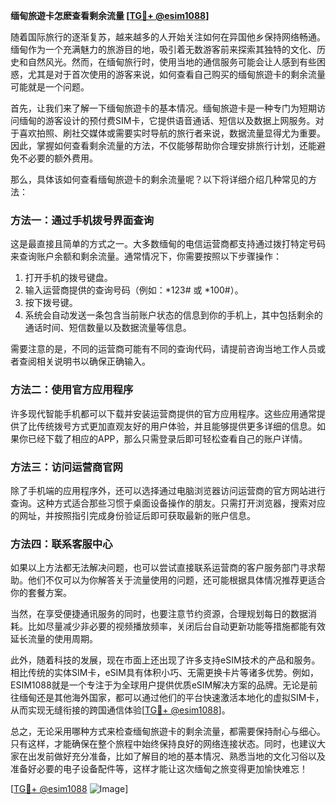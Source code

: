 **缅甸旅遊卡怎麽查看剩余流量 [[TG💪+ @esim1088](https://t.me/s/esim1088)]**

随着国际旅行的逐渐复苏，越来越多的人开始关注如何在异国他乡保持网络畅通。缅甸作为一个充满魅力的旅游目的地，吸引着无数游客前来探索其独特的文化、历史和自然风光。然而，在缅甸旅行时，使用当地的通信服务可能会让人感到有些困惑，尤其是对于首次使用的游客来说，如何查看自己购买的缅甸旅遊卡的剩余流量可能就是一个问题。

首先，让我们来了解一下缅甸旅遊卡的基本情况。缅甸旅遊卡是一种专门为短期访问缅甸的游客设计的预付费SIM卡，它提供语音通话、短信以及数据上网服务。对于喜欢拍照、刷社交媒体或需要实时导航的旅行者来说，数据流量显得尤为重要。因此，掌握如何查看剩余流量的方法，不仅能够帮助你合理安排旅行计划，还能避免不必要的额外费用。

那么，具体该如何查看缅甸旅遊卡的剩余流量呢？以下将详细介绍几种常见的方法：

### 方法一：通过手机拨号界面查询

这是最直接且简单的方式之一。大多数缅甸的电信运营商都支持通过拨打特定号码来查询账户余额和剩余流量。通常情况下，你需要按照以下步骤操作：

1. 打开手机的拨号键盘。
2. 输入运营商提供的查询号码（例如：*123# 或 *100#）。
3. 按下拨号键。
4. 系统会自动发送一条包含当前账户状态的信息到你的手机上，其中包括剩余的通话时间、短信数量以及数据流量等信息。

需要注意的是，不同的运营商可能有不同的查询代码，请提前咨询当地工作人员或者查阅相关说明书以确保正确输入。

### 方法二：使用官方应用程序

许多现代智能手机都可以下载并安装运营商提供的官方应用程序。这些应用通常提供了比传统拨号方式更加直观友好的用户体验，并且能够提供更多详细的信息。如果你已经下载了相应的APP，那么只需登录后即可轻松查看自己的账户详情。

### 方法三：访问运营商官网

除了手机端的应用程序外，还可以选择通过电脑浏览器访问运营商的官方网站进行查询。这种方式适合那些习惯于桌面设备操作的朋友。只需打开浏览器，搜索对应的网址，并按照指引完成身份验证后即可获取最新的账户信息。

### 方法四：联系客服中心

如果以上方法都无法解决问题，也可以尝试直接联系运营商的客户服务部门寻求帮助。他们不仅可以为你解答关于流量使用的问题，还可能根据具体情况推荐更适合你的套餐方案。

当然，在享受便捷通讯服务的同时，也要注意节约资源，合理规划每日的数据消耗。比如尽量减少非必要的视频播放频率，关闭后台自动更新功能等措施都能有效延长流量的使用周期。

此外，随着科技的发展，现在市面上还出现了许多支持eSIM技术的产品和服务。相比传统的实体SIM卡，eSIM具有体积小巧、无需更换卡片等诸多优势。例如，ESIM1088就是一个专注于为全球用户提供优质eSIM解决方案的品牌。无论是前往缅甸还是其他海外国家，都可以通过他们的平台快速激活本地化的虚拟SIM卡，从而实现无缝衔接的跨国通信体验[[TG💪+ @esim1088](https://t.me/s/esim1088)]。

总之，无论采用哪种方式来检查缅甸旅遊卡的剩余流量，都需要保持耐心与细心。只有这样，才能确保在整个旅程中始终保持良好的网络连接状态。同时，也建议大家在出发前做好充分准备，比如了解目的地的基本情况、熟悉当地的文化习俗以及准备好必要的电子设备配件等，这样才能让这次缅甸之旅变得更加愉快难忘！

[[TG💪+ @esim1088](https://t.me/s/esim1088) ![Image](https://i.postimg.cc/4NQfJmqS/Snipaste-2025-05-13-00-14-12.png)]